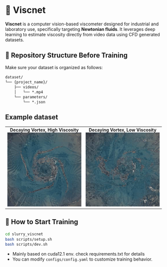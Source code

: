 # 🧪 Viscnet

**Viscnet** is a computer vision-based viscometer designed for industrial and laboratory use, specifically targeting **Newtonian fluids**. It leverages deep learning to estimate viscosity directly from video data using CFD generated datasets.

## 📁 Repository Structure Before Training

Make sure your dataset is organized as follows:
```text
dataset/
└── {project_name}/
    ├── videos/
    │   └── *.mp4
    └── parameters/
        └── *.json
```

## Example dataset

<table>
  <tr>
    <td align='center'><strong>Decaying Vortex, High Viscosity</strong><br><img src="dataset/assets/decayingvortex_highvisc.gif" width="300"/></td>
    <td align='center'><strong>Decaying Vortex, Low Viscosity</strong><br><img src="dataset/assets/decayingvortex_lowvisc.gif" width="300"/></td>
  </tr>
</table>

## 🚀 How to Start Training

```bash
cd slurry_viscnet
bash scripts/setup.sh
bash scripts/dev.sh
```

- Mainly based on cuda12.1 env. check requirements.txt for details
- You can modify `configs/config.yaml` to customize training behavior.

